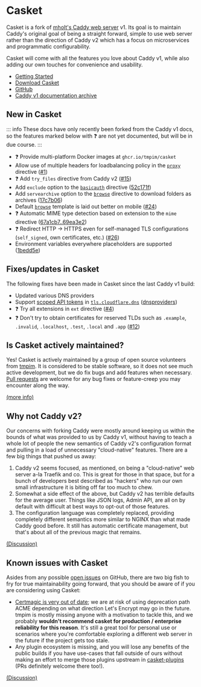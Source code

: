 # Casket

Casket is a fork of [mholt's Caddy web server](https://github.com/caddyserver/caddy) v1. Its goal is to maintain Caddy's
original goal of being a straight forward, simple to use web server rather than the direction of Caddy v2 which has a
focus on microservices and programmatic configurability.

Casket will come with all the features you love about Caddy v1, while also adding our own touches for convenience and
usability.

<div class="tight-list">

- [Getting Started](/tutorial/)
- [Download Casket](https://github.com/tmpim/casket/releases)
- [GitHub](https://github.com/tmpim/casket)
- [Caddy v1 documentation archive](https://caddy.its-em.ma)

</div>

## New in Casket

::: info
These docs have only recently been forked from the Caddy v1 docs, so the features marked below with ❓ are not yet
documented, but will be in due course.
:::

<div class="tight-list">

- ❓ Provide multi-platform Docker images at `ghcr.io/tmpim/casket`
- Allow use of multiple headers for loadbalancing policy in the [`proxy`](/proxy) directive
  ([#1](https://github.com/tmpim/casket/pull/1))
- ❓ Add `try_files` directive from Caddy v2 ([#15](https://github.com/tmpim/casket/pull/15))
- Add `exclude` option to the [`basicauth`](/basicauth) directive
  ([52c171f](https://github.com/tmpim/casket/commit/52c171f6c6d5941e0fd3e75aaad202a68f1305bc))
- Add `servearchive` option to the [`browse`](/browse) directive to download folders as archives
  ([17c7b06](https://github.com/tmpim/casket/commit/17c7b06))
- Default [`browse`](/browse) template is laid out better on mobile ([#24](https://github.com/tmpim/casket/pull/24))
- ❓ Automatic MIME type detection based on extension to the `mime` directive
  ([67a1cb7..69ea3e2](https://github.com/tmpim/casket/compare/67a1cb7..69ea3e2))
- ❓ Redirect HTTP -> HTTPS even for self-managed TLS configurations (`self_signed`, own certificates, etc.)
  ([#26](https://github.com/tmpim/casket/pull/26))
- Environment variables everywhere placeholders are supported
  ([1bedd5e](https://github.com/tmpim/casket/commit/1bedd5e))

</div>

## Fixes/updates in Casket

The following fixes have been made in Casket since the last Caddy v1 build:

<div class="tight-list">

- Updated various DNS providers
- Support [scoped API tokens](https://developers.cloudflare.com/cloudflare-one/api-terraform/scoped-api-tokens/) in
  [`tls.cloudflare.dns`](/tls.dns.cloudflare)
  ([dnsproviders](https://github.com/tmpim/dnsproviders/compare/b6e727b..66e13a8))
- ❓ Try all extensions in `ext` directive ([#4](https://github.com/tmpim/casket/pull/4/commits/9e4238c))
- ❓ Don't try to obtain certificates for reserved TLDs such as `.example`, `.invalid`, `.localhost`, `.test`, `.local` and
  `.app` ([#12](https://github.com/tmpim/casket/issues/12))

</div>

## Is Casket actively maintained?

Yes! Casket is actively maintained by a group of open source volunteers from [tmpim](https://github.com/tmpim). It is
considered to be stable software, so it does not see much active development, but we do fix bugs and add features when
necessary. [Pull requests](https://github.com/tmpim/casket) are welcome for any bug fixes or feature-creep you may
encounter along the way.

[(more info)](https://github.com/tmpim/casket/issues/25#issuecomment-1840117408)

## Why not Caddy v2?

Our concerns with forking Caddy were mostly around keeping us within the bounds of what was provided to us by Caddy v1,
without having to teach a whole lot of people the new semantics of Caddy v2's configuration format and pulling in a load
of unnecessary "cloud-native" features. There are a few big things that pushed us away:

1. Caddy v2 seems focused, as mentioned, on being a "cloud-native" web server a-la Traefik and co. This is great for
   those in that space, but for a bunch of developers best described as "hackers" who run our own small infrastructure
   it is biting off far too much to chew.
2. Somewhat a side effect of the above, but Caddy v2 has terrible defaults for the average user. Things like JSON logs,
   Admin API, are all on by default with difficult at best ways to opt-out of those features.
3. The configuration language was completely replaced, providing completely different semantics more similar to NGINX
   than what made Caddy good before. It still has automatic certificate management, but that's about all of the previous
   magic that remains.

[(Discussion)](https://github.com/tmpim/casket/issues/25#issuecomment-1840117408)

## Known issues with Casket

Asides from any possible [open issues](https://github.com/tmpim/casket/issues) on GitHub, there are two big fish to fry
for true maintainability going forward, that you should be aware of if you are considering using Casket:

- [Certmagic is very out of date](https://github.com/tmpim/casket/issues/19); we are at risk of using deprecation path
  ACME depending on what direction Let's Encrypt may go in the future. tmpim is mostly missing anyone with a motivation
  to tackle this, and we probably **wouldn't recommend casket for production / enterprise reliability for this reason**.
  It's still a great tool for personal use or scenarios where you're comfortable exploring a different web server in the
  future if the project gets too stale.
- Any plugin ecosystem is missing, and you will lose any benefits of the public builds if you have use-cases that fall
  outside of ours without making an effort to merge those plugins upstream in
  [casket-plugins](https://github.com/tmpim/casket-plugins) (PRs definitely welcome there too!).

[(Discussion)](https://github.com/tmpim/casket/issues/25#issuecomment-1840117408)
